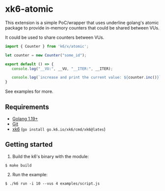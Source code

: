 # xk6-atomic

This extension is a simple PoC/wrapper that uses underline golang's atomic package to provide in-memory counters that could be shared between VUs.

It could be used to share counters between VUs.

```javascript
import { Counter } from 'k6/x/atomic';

let counter = new Counter("some_id");

export default () => {
   console.log("__VU:", __VU, "__ITER:", __ITER);

   console.log(`increase and print the current value: ${counter.inc()}`);
}
```

See examples for more.

## Requirements

* [Golang 1.19+](https://go.dev/)
* [Git](https://git-scm.com/)
* [xk6](https://github.com/grafana/xk6) (`go install go.k6.io/xk6/cmd/xk6@lates`)



## Getting started  

1. Build the k6's binary with the module:

  ```shell
  $ make build
  ```

2. Run the example:

  ```shell
  $ ./k6 run -i 10 --vus 4 examples/script.js
  ```